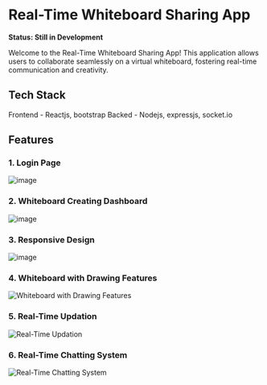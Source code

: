 # Real-Time Whiteboard Sharing App

**Status: Still in Development**

Welcome to the Real-Time Whiteboard Sharing App! This application allows users to collaborate seamlessly on a virtual whiteboard, fostering real-time communication and creativity.

## Tech Stack
Frontend - Reactjs, bootstrap
Backed - Nodejs, expressjs, socket.io

## Features
### 1. Login Page
![image](https://github.com/varshith03/Real-Time-WhiteBoard-Sharing-App/assets/56431994/dfef6d63-a548-4112-ad28-c88b9c64eb45)

### 2. Whiteboard Creating Dashboard
![image](https://github.com/varshith03/Real-Time-WhiteBoard-Sharing-App/assets/56431994/fd8b168f-9d30-4761-8e4b-718bee7f3280)

### 3. Responsive Design
![image](https://github.com/varshith03/Real-Time-WhiteBoard-Sharing-App/assets/56431994/fe66073a-4ccc-47f6-bacf-890ce1892287)

### 4. Whiteboard with Drawing Features
![Whiteboard with Drawing Features](https://github.com/varshith03/Real-Time-WhiteBoard-Sharing-App/assets/56431994/46b38570-b270-4702-b3ba-abf8796659e4)

### 5. Real-Time Updation
![Real-Time Updation](https://github.com/varshith03/Real-Time-WhiteBoard-Sharing-App/assets/56431994/06189279-dcb1-4d1b-a12a-5b2a4e07ddbd)

### 6. Real-Time Chatting System
![Real-Time Chatting System](https://github.com/varshith03/Real-Time-WhiteBoard-Sharing-App/assets/56431994/3a39ca99-d0b1-4763-af1f-7ee4d2d5f03e)

